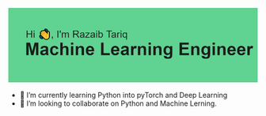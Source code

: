 ![Header image](https://github.com/Razaib-Tariq/Razaib-Tariq/blob/main/header.png)

- 🌱 I’m currently learning Python into pyTorch and Deep Learning
- 💞️ I’m looking to collaborate on Python and Machine Lerning. 
